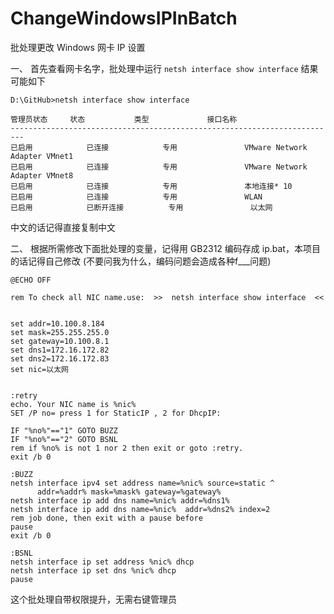 # ChangeWindowsIPInBatch
批处理更改 Windows 网卡 IP 设置

一、 首先查看网卡名字，批处理中运行 `netsh interface show interface` 结果可能如下

``` batch
D:\GitHub>netsh interface show interface

管理员状态     状态           类型             接口名称
-------------------------------------------------------------------------
已启用            已连接            专用               VMware Network Adapter VMnet1
已启用            已连接            专用               VMware Network Adapter VMnet8
已启用            已连接            专用               本地连接* 10
已启用            已连接            专用               WLAN
已启用            已断开连接          专用               以太网
```
中文的话记得直接复制中文


二、 根据所需修改下面批处理的变量，记得用 GB2312 编码存成 ip.bat，本项目的话记得自己修改
(不要问我为什么，编码问题会造成各种f___问题)

```
@ECHO OFF 

rem To check all NIC name.use:  >>  netsh interface show interface  <<


set addr=10.100.8.184
set mask=255.255.255.0
set gateway=10.100.8.1
set dns1=172.16.172.82
set dns2=172.16.172.83
set nic=以太网


:retry
echo. Your NIC name is %nic%
SET /P no= press 1 for StaticIP , 2 for DhcpIP:

IF "%no%"=="1" GOTO BUZZ
IF "%no%"=="2" GOTO BSNL
rem if %no% is not 1 nor 2 then exit or goto :retry.
exit /b 0

:BUZZ
netsh interface ipv4 set address name=%nic% source=static ^
      addr=%addr% mask=%mask% gateway=%gateway%
netsh interface ip add dns name=%nic% addr=%dns1%
netsh interface ip add dns name=%nic%  addr=%dns2% index=2
rem job done, then exit with a pause before
pause
exit /b 0

:BSNL
netsh interface ip set address %nic% dhcp
netsh interface ip set dns %nic% dhcp
pause
```

这个批处理自带权限提升，无需右键管理员
